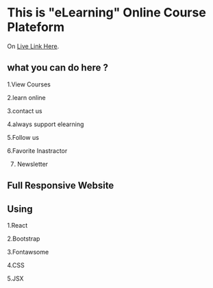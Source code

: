 # This is "eLearning" Online Course Plateform

On [Live Link Here](https://elearning-by-nepo.netlify.app/).

## what you can do here ?

1.View Courses

2.learn online

3.contact us

4.always support elearning

5.Follow us

6.Favorite Inastractor

7. Newsletter

## Full Responsive Website

## Using

1.React

2.Bootstrap

3.Fontawsome

4.CSS

5.JSX